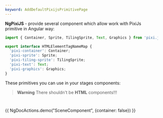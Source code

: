```yaml
---
keyword: AddDefaultPixijsPrimitivePage
---
```


**NgPixiJS** - provide several component which allow work with PixiJs primitive in Angular way:


```typescript
import { Container, Sprite, TilingSprite, Text, Graphics } from 'pixi.js';

export interface HTMLElementTagNameMap {
  'pixi-container': Container;
  'pixi-sprite': Sprite;
  'pixi-tiling-sprite': TilingSprite;
  'pixi-text': Text;
  'pixi-graphics': Graphics;
}
```
These primitives you can use in your stages components:

> **Warning**
> There shouldn't be **HTML** components!!!



```typescript group="create-scene" file="../../../src/app/example-doc/stage/stage.component.ts" name="stage.component.ts"

```

```html group="create-scene" file="../../../src/app/example-doc/stage/stage.component.html" name="stage.component.html"

```

{{ NgDocActions.demo("SceneComponent", {container: false}) }}


